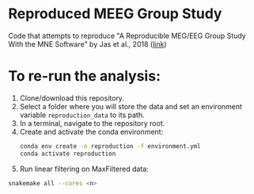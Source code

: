 # Reproduced MEEG Group Study

Code that attempts to reproduce "A Reproducible MEG/EEG Group Study With the MNE Software" by Jas et al., 2018 ([link](https://www.frontiersin.org/articles/10.3389/fnins.2018.00530/full))

# To re-run the analysis:

1. Clone/download this repository.
2. Select a folder where you will store the data and set an environment variable `reproduction_data` to its path.
3. In a terminal, navigate to the repository root.
4. Create and activate the conda environment:
    ```sh
    conda env create -n reproduction -f environment.yml
    conda activate reproduction
    ```
5. Run linear filtering on MaxFiltered data:
```sh
snakemake all --cores <n>
```
